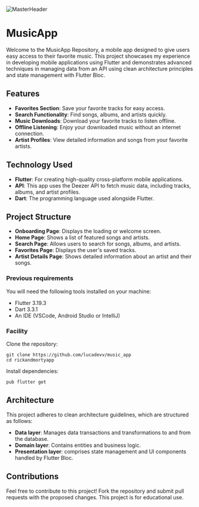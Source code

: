 ![MasterHeader](https://zphhqkbfmmilwzqcmdgu.supabase.co/storage/v1/object/public/profile/musicapp_banner.webp)

# MusicApp

Welcome to the MusicApp Repository, a mobile app designed to give users easy access to their favorite music. This project showcases my experience in developing mobile applications using Flutter and demonstrates advanced techniques in managing data from an API using clean architecture principles and state management with Flutter Bloc.

## Features

- **Favorites Section**: Save your favorite tracks for easy access.
- **Search Functionality**: Find songs, albums, and artists quickly.
- **Music Downloads**: Download your favorite tracks to listen offline.
- **Offline Listening**: Enjoy your downloaded music without an internet connection.
- **Artist Profiles**: View detailed information and songs from your favorite artists.

## Technology Used
- **Flutter**: For creating high-quality cross-platform mobile applications.
- **API**: This app uses the Deezer API to fetch music data, including tracks, albums, and artist profiles.
- **Dart**: The programming language used alongside Flutter.

## Project Structure
- **Onboarding Page**: Displays the loading or welcome screen.
- **Home Page**: Shows a list of featured songs and artists.
- **Search Page**: Allows users to search for songs, albums, and artists.
- **Favorites Page**: Displays the user's saved tracks.
- **Artist Details Page**: Shows detailed information about an artist and their songs.

### Previous requirements
You will need the following tools installed on your machine:
- Flutter 3.19.3
- Dart 3.3.1
- An IDE (VSCode, Android Studio or IntelliJ)

### Facility
Clone the repository:
```play
git clone https://github.com/lucadevv/music_app
cd rickandmortyapp
```
Install dependencies:
```play
pub flutter get
```

## Architecture
This project adheres to clean architecture guidelines, which are structured as follows:
- **Data layer**: Manages data transactions and transformations to and from the database.
- **Domain layer**: Contains entities and business logic.
- **Presentation layer**: comprises state management and UI components handled by Flutter Bloc.

## Contributions
Feel free to contribute to this project! Fork the repository and submit pull requests with the proposed changes. This project is for educational use.
